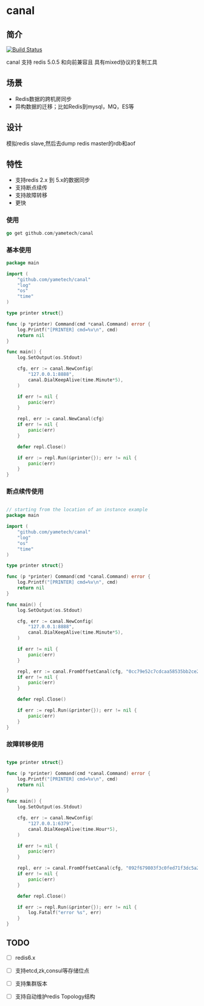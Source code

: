 # canal

## 简介
[![Build Status](https://github.com/yametech/canal/workflows/canal/badge.svg?event=push&branch=master)](https://github.com/yametech/canal/actions?workflow=canal)

 canal 支持 redis 5.0.5 和向前兼容且 具有mixed协议的复制工具

 ## 场景

* Redis数据的跨机房同步
* 异构数据的迁移；比如Redis到mysql，MQ，ES等

## 设计

模拟redis slave,然后去dump redis master的rdb和aof

## 特性

* 支持redis 2.x 到 5.x的数据同步
* 支持断点续传
* 支持故障转移
* 更快

### 使用

```go
go get github.com/yametech/canal
```

### 基本使用

```go
package main

import (
	"github.com/yametech/canal"
	"log"
	"os"
	"time"
)

type printer struct{}

func (p *printer) Command(cmd *canal.Command) error {
	log.Printf("[PRINTER] cmd=%v\n", cmd)
	return nil
}

func main() {
	log.SetOutput(os.Stdout)

	cfg, err := canal.NewConfig(
		"127.0.0.1:8888",
		canal.DialKeepAlive(time.Minute*5),
	)

	if err != nil {
		panic(err)
	}

	repl, err := canal.NewCanal(cfg)
	if err != nil {
		panic(err)
	}

	defer repl.Close()

	if err := repl.Run(&printer{}); err != nil {
		panic(err)
	}
}
```

### 断点续传使用

``` go

// starting from the location of an instance example
package main

import (
	"github.com/yametech/canal"
	"log"
	"os"
	"time"
)

type printer struct{}

func (p *printer) Command(cmd *canal.Command) error {
	log.Printf("[PRINTER] cmd=%v\n", cmd)
	return nil
}

func main() {
	log.SetOutput(os.Stdout)

	cfg, err := canal.NewConfig(
		"127.0.0.1:8888",
		canal.DialKeepAlive(time.Minute*5),
	)

	if err != nil {
		panic(err)
	}

	repl, err := canal.FromOffsetCanal(cfg, "0cc79e52c7cdcaa58535bb2ce23f46ee1343246c", 111)
	if err != nil {
		panic(err)
	}

	defer repl.Close()

	if err := repl.Run(&printer{}); err != nil {
		panic(err)
	}
}

```

### 故障转移使用

```go

type printer struct{}

func (p *printer) Command(cmd *canal.Command) error {
	log.Printf("[PRINTER] cmd=%v\n", cmd)
	return nil
}

func main() {
	log.SetOutput(os.Stdout)

	cfg, err := canal.NewConfig(
		"127.0.0.1:6379",
		canal.DialKeepAlive(time.Hour*5),
	)

	if err != nil {
		panic(err)
	}

	repl, err := canal.FromOffsetCanal(cfg, "092f679803f3c0fed71f3dc5a28d18a21addb09a", 10315258513)
	if err != nil {
		panic(err)
	}

	defer repl.Close()

	if err := repl.Run(&printer{}); err != nil {
		log.Fatalf("error %s", err)
	}
}

```

## TODO

- [ ] redis6.x
- [ ] 支持etcd,zk,consul等存储位点
- [ ] 支持集群版本
- [ ] 支持自动维护redis Topology结构

